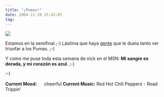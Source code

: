 ```yaml
---
title: "¡Pumas!"
date: 2004-11-28 15:43:07
tag: 
---
```

<img src="http://www.damog.net/images/pumas.png"/>


Estamos en la semifinal ;-) Lástima que haya <a href="http://www.chichi.com.mx/">gente</a> que le duela tanto ver triunfar a los Pumas. ;-)

Y como me puse toda esta semana de nick en el MSN: <strong>Mi sangre es dorada, y mi corazón es azul</strong>. ;-)

:-)

<strong>Current Mood:</strong> <img width="15" height="15" src="http://stat.livejournal.com/img/mood/growf/smileys/smile.gif"/> cheerful
<strong>Current Music:</strong> Red Hot Chili Peppers - Road Trippin&#8217;

